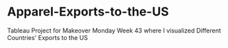 # Apparel-Exports-to-the-US
Tableau Project for Makeover Monday Week 43 where I visualized Different Countries' Exports to the US
